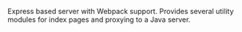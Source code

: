 Express based server with Webpack support. Provides several utility modules for
index pages and proxying to a Java server.
